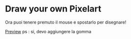 <h1>Draw your own Pixelart</h1>
<p> Ora puoi tenere premuto il mouse e spostarlo per disegnare! </p>
<a href="https://dario-castiglione.github.io/draw-a-pixelart-/">Preview</a>
ps : si, devo aggiungere la gomma
